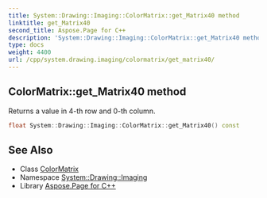```yaml
---
title: System::Drawing::Imaging::ColorMatrix::get_Matrix40 method
linktitle: get_Matrix40
second_title: Aspose.Page for C++
description: 'System::Drawing::Imaging::ColorMatrix::get_Matrix40 method. Returns a value in 4-th row and 0-th column in C++.'
type: docs
weight: 4400
url: /cpp/system.drawing.imaging/colormatrix/get_matrix40/
---
```

## ColorMatrix::get_Matrix40 method


Returns a value in 4-th row and 0-th column.

```cpp
float System::Drawing::Imaging::ColorMatrix::get_Matrix40() const
```

## See Also

* Class [ColorMatrix](../)
* Namespace [System::Drawing::Imaging](../../)
* Library [Aspose.Page for C++](../../../)
